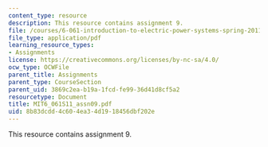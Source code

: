 ```yaml
---
content_type: resource
description: This resource contains assignment 9.
file: /courses/6-061-introduction-to-electric-power-systems-spring-2011/8b83dcdd4c604ea34d1918456dbf202e_MIT6_061S11_assn09.pdf
file_type: application/pdf
learning_resource_types:
- Assignments
license: https://creativecommons.org/licenses/by-nc-sa/4.0/
ocw_type: OCWFile
parent_title: Assignments
parent_type: CourseSection
parent_uid: 3869c2ea-b19a-1fcd-fe99-36d41d8cf5a2
resourcetype: Document
title: MIT6_061S11_assn09.pdf
uid: 8b83dcdd-4c60-4ea3-4d19-18456dbf202e
---
```

This resource contains assignment 9.